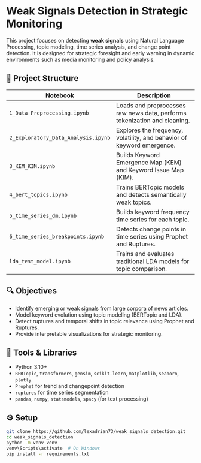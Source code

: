 # Weak Signals Detection in Strategic Monitoring

This project focuses on detecting **weak signals** using Natural Language Processing, topic modeling, time series analysis, and change point detection. It is designed for strategic foresight and early warning in dynamic environments such as media monitoring and policy analysis.

## 📁 Project Structure

| Notebook                        | Description                                                                 |
|----------------------------------|-----------------------------------------------------------------------------|
| `1_Data Preprocessing.ipynb`     | Loads and preprocesses raw news data, performs tokenization and cleaning.  |
| `2_Exploratory_Data_Analysis.ipynb` | Explores the frequency, volatility, and behavior of keyword emergence.    |
| `3_KEM_KIM.ipynb`                | Builds Keyword Emergence Map (KEM) and Keyword Issue Map (KIM).            |
| `4_bert_topics.ipynb`            | Trains BERTopic models and detects semantically weak topics.               |
| `5_time_series_dm.ipynb`         | Builds keyword frequency time series for each topic.                       |
| `6_time_series_breakpoints.ipynb`| Detects change points in time series using Prophet and Ruptures.           |
| `lda_test_model.ipynb`           | Trains and evaluates traditional LDA models for topic comparison.          |

## 🔍 Objectives

- Identify emerging or weak signals from large corpora of news articles.
- Model keyword evolution using topic modeling (BERTopic and LDA).
- Detect ruptures and temporal shifts in topic relevance using Prophet and Ruptures.
- Provide interpretable visualizations for strategic monitoring.

## 🧰 Tools & Libraries

- Python 3.10+
- `BERTopic`, `transformers`, `gensim`, `scikit-learn`, `matplotlib`, `seaborn`, `plotly`
- `Prophet` for trend and changepoint detection
- `ruptures` for time series segmentation
- `pandas`, `numpy`, `statsmodels`, `spacy` (for text processing)

## ⚙️ Setup

```bash
git clone https://github.com/lexadrian73/weak_signals_detection.git
cd weak_signals_detection
python -m venv venv
venv\Scripts\activate  # On Windows
pip install -r requirements.txt
